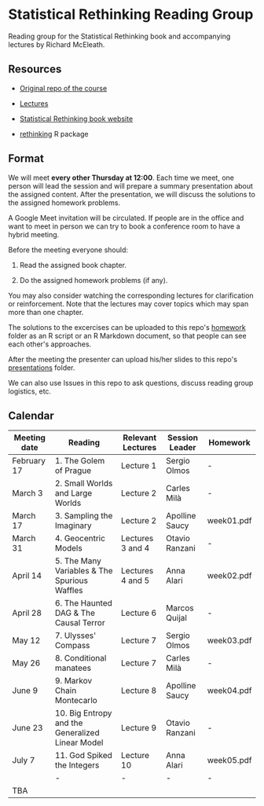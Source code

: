 # Statistical Rethinking Reading Group

Reading group for the Statistical Rethinking book and accompanying lectures by Richard McEleath.

## Resources

* [Original repo of the course](https://github.com/rmcelreath/stat_rethinking_2022)

* [Lectures](https://www.youtube.com/playlist?list=PLDcUM9US4XdMROZ57-OIRtIK0aOynbgZN)

* [Statistical Rethinking book website](https://xcelab.net/rm/statistical-rethinking/)

* [rethinking](https://github.com/rmcelreath/rethinking) R package

## Format

We will meet **every other Thursday at 12:00**. Each time we meet, one person will lead the session and will prepare a summary presentation about the assigned content. After the presentation, we will discuss the solutions to the assigned homework problems.

A Google Meet invitation will be circulated. If people are in the office and want to meet in person we can try to book a conference room to have a hybrid meeting.

Before the meeting everyone should:

1. Read the assigned book chapter.

2. Do the assigned homework problems (if any).

You may also consider watching the corresponding lectures for clarification or reinforcement. Note that the lectures may cover topics which may span more than one chapter.

The solutions to the excercises can be uploaded to this repo's [homework]() folder as an R script or an R Markdown document, so that people can see each other's approaches.

After the meeting the presenter can upload his/her slides to this repo's [presentations]() folder.

We can also use Issues in this repo to ask questions, discuss reading group logistics, etc.

## Calendar

| Meeting date   | Reading                                          | Relevant Lectures | Session Leader | Homework   |
|----------------|--------------------------------------------------|-------------------|----------------|------------|
| February 17    | 1. The Golem of Prague                           | Lecture 1         | Sergio Olmos   | -          |
| March 3        | 2. Small Worlds and Large Worlds                 | Lecture 2         | Carles Milà    | -          |
| March 17       | 3. Sampling the Imaginary                        | Lecture 2         | Apolline Saucy | week01.pdf |
| March 31       | 4. Geocentric Models                             | Lectures 3 and 4  | Otavio Ranzani | -          |
| April 14       | 5. The Many Variables & The Spurious Waffles     | Lectures 4 and 5  | Anna Alari     | week02.pdf |
| April 28       | 6. The Haunted DAG & The Causal Terror           | Lecture 6         | Marcos Quijal  | -          |
| May 12         | 7. Ulysses' Compass                              | Lecture 7         | Sergio Olmos   | week03.pdf |
| May 26         | 8. Conditional manatees                          | Lecture 7         | Carles Milà    | -          |
| June 9         | 9. Markov Chain Montecarlo                       | Lecture 8         | Apolline Saucy | week04.pdf |
| June 23        | 10. Big Entropy and the Generalized Linear Model | Lecture 9         | Otavio Ranzani | -          |
| July 7         | 11. God Spiked the Integers                      | Lecture 10        | Anna Alari     | week05.pdf |
| <Summer break> | -                                                | -                 | -              | -          |
| TBA            |                                                  |                   |                |            |

